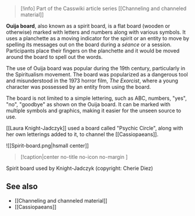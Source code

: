 
> [!info] Part of the Casswiki article series [[Channeling and channeled material]]

**Ouija board**, also known as a spirit board, is a flat board (wooden or otherwise) marked with letters and numbers along with various symbols. It uses a planchette as a moving indicator for the spirit or an entity to move by spelling its messages out on the board during a _séance_ or a session. Participants place their fingers on the planchette and it would be moved around the board to spell out the words.

The use of Ouija board was popular during the 19th century, particularly in the Spiritualism movement. The board was popularized as a dangerous tool and misunderstood in the 1973 horror film, _The Exorcist_, where a young character was possessed by an entity from using the board.

The board is not limited to a simple lettering, such as ABC, numbers, "yes", "no", "goodbye" as shown on the Ouija board. It can be marked with multiple symbols and graphics, making it easier for the unseen source to use.

[[Laura Knight-Jadczyk]] used a board called "Psychic Circle", along with her own letterings added to it, to channel the [[Cassiopaeans]].

![[Spirit-board.png|hsmall center]]
> [!caption|center no-title no-icon no-margin ]
> 
Spirit board used by Knight-Jadczyk (copyright: Cherie Diez)

See also
--------

*   [[Channeling and channeled material]]
*   [[Cassiopaeans]]